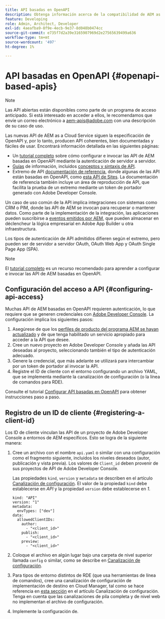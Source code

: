 ```yaml
---
title: API basadas en OpenAPI
description: Obtenga información acerca de la compatibilidad de AEM as a Cloud Service con las API basadas en OpenAPI
feature: Developing
role: Admin, Architect, Developer
exl-id: 4aeafba9-8f9e-4ecb-9e37-8d048b0474cc
source-git-commit: e735f7d2a39e3165907969d2e27565639499a636
workflow-type: tm+mt
source-wordcount: '497'
ht-degree: 1%

---
```


# API basadas en OpenAPI {#openapi-based-apis}

>[!NOTE]
>
>Las API abiertas están disponibles como parte de un programa de acceso anticipado. Si está interesado en acceder a ellos, le recomendamos que envíe un correo electrónico a [aem-apis@adobe.com](mailto:aem-apis@adobe.com) con una descripción de su caso de uso.

Las nuevas API de AEM as a Cloud Service siguen la especificación de OpenAPI y, por lo tanto, producen API coherentes, bien documentadas y fáciles de usar. Encontrará información detallada en las siguientes páginas:

* Un [tutorial completo](https://experienceleague.adobe.com/es/docs/experience-manager-learn/cloud-service/aem-apis/invoke-openapi-based-aem-apis) sobre cómo configurar e invocar las API de AEM basadas en OpenAPI mediante la autenticación de servidor a servidor.
* [Guías](https://developer.adobe.com/experience-cloud/experience-manager-apis/guides/) de información, incluidos [conceptos y sintaxis de API](https://developer.adobe.com/experience-cloud/experience-manager-apis/guides/how-to/).
* Extremo de API [documentación de referencia](https://developer.adobe.com/experience-cloud/experience-manager-apis/), donde algunas de las API están basadas en OpenAPI, como [esta API de Sites](https://developer.adobe.com/experience-cloud/experience-manager-apis/api/stable/sites/). La documentación de referencia también incluye un área de reproducción de API, que facilita la prueba de un extremo mediante un token de portador generado con Adobe Developer Console.

Un caso de uso común de la API implica integraciones con sistemas como CRM o PIM, donde las API de AEM se invocan para recuperar o mantener datos. Como parte de la implementación de la integración, las aplicaciones pueden suscribirse a [eventos emitidos por AEM](https://experienceleague.adobe.com/en/docs/experience-manager-learn/cloud-service/aem-eventing/overview), que pueden almacenar en déclencheur la lógica empresarial en Adobe App Builder u otra infraestructura.

Los tipos de autenticación de API admitidos difieren según el extremo, pero pueden ser de servidor a servidor OAuth, OAuth Web App y OAuth Single Page App (SPA).

>[!NOTE]
>
> El [tutorial completo](https://experienceleague.adobe.com/es/docs/experience-manager-learn/cloud-service/aem-apis/invoke-openapi-based-aem-apis) es un recurso recomendado para aprender a configurar e invocar las API de AEM basadas en OpenAPI.


## Configuración del acceso a API {#configuring-api-access}

Muchas API de AEM basadas en OpenAPI requieren autenticación, lo que requiere que se generen credenciales con [Adobe Developer Console](https://developer.adobe.com/developer-console/docs/guides/). La configuración implica los siguientes pasos:

1. Asegúrese de que los [perfiles de producto del programa AEM se hayan actualizado](/help/onboarding/aem-cs-team-product-profiles.md#aem-product-profiles) y de que tenga habilitado un servicio apropiado para acceder a la API que desee.
1. Cree un nuevo proyecto en Adobe Developer Console y añada las API deseadas al proyecto, seleccionando también el tipo de autenticación adecuado.
1. Genere la credencial, que más adelante se utilizará para intercambiar por un token de portador al invocar la API.
1. Registre el ID de cliente con el entorno configurando un archivo YAML, que se implementa mediante la canalización de configuración (o la línea de comandos para RDE).

Consulte el tutorial [Configurar API basadas en OpenAPI](https://experienceleague.adobe.com/en/docs/experience-manager-learn/cloud-service/aem-apis/setup) para obtener instrucciones paso a paso.

## Registro de un ID de cliente {#registering-a-client-id}

Los ID de cliente vinculan las API de un proyecto de Adobe Developer Console a entornos de AEM específicos. Esto se logra de la siguiente manera:

1. Cree un archivo con el nombre `api.yaml` o similar con una configuración como el fragmento siguiente, incluidos los niveles deseados (autor, publicación y vista previa). Los valores de `Client_id` deben provenir de sus proyectos de API de Adobe Developer Console.

   Las propiedades `kind`, `version` y `metadata` se describen en el artículo [Canalización de configuración](/help/operations/config-pipeline.md#common-syntax). El valor de la propiedad `kind` debe establecerse en *API* y la propiedad `version` debe establecerse en *1*.

   ```
   kind: "API"
   version: "1"
   metadata:
     envTypes: ["dev"]
   data:
     allowedClientIDs:
       author:
         - "<client_id>"
       publish:
         - "<client_id>"
       preview:
         - "<client_id>"
   ```

1. Coloque el archivo en algún lugar bajo una carpeta de nivel superior llamada `config` o similar, como se describe en [Canalización de configuración](/help/operations/config-pipeline.md#folder-structure).
1. Para tipos de entorno distintos de RDE (que usa herramientas de línea de comandos), cree una canalización de configuración de implementación de destino en Cloud Manager, tal como se hace referencia en [esta sección](/help/operations/config-pipeline.md#creating-and-managing) en el artículo Canalización de configuración. Tenga en cuenta que las canalizaciones de pila completa y de nivel web no implementan el archivo de configuración.
1. Implemente la configuración de.
